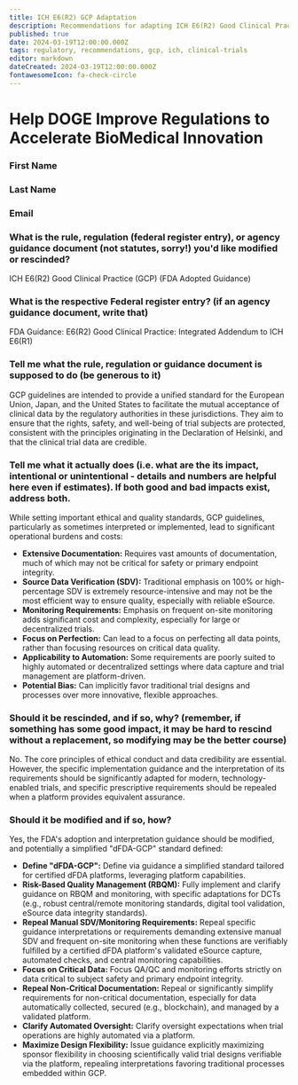 ```yaml
---
title: ICH E6(R2) GCP Adaptation
description: Recommendations for adapting ICH E6(R2) Good Clinical Practice guidelines for dFDA platform trials
published: true
date: 2024-03-19T12:00:00.000Z
tags: regulatory, recommendations, gcp, ich, clinical-trials
editor: markdown
dateCreated: 2024-03-19T12:00:00.000Z
fontawesomeIcon: fa-check-circle
---
```


# Help DOGE Improve Regulations to Accelerate BioMedical Innovation

### First Name

### Last Name

### Email

### What is the rule, regulation (federal register entry), or agency guidance document (not statutes, sorry!) you'd like modified or rescinded?

ICH E6(R2) Good Clinical Practice (GCP) (FDA Adopted Guidance)

### What is the respective Federal register entry? (if an agency guidance document, write that)

FDA Guidance: E6(R2) Good Clinical Practice: Integrated Addendum to ICH E6(R1)

### Tell me what the rule, regulation or guidance document is supposed to do (be generous to it)

GCP guidelines are intended to provide a unified standard for the European Union, Japan, and the United States to facilitate the mutual acceptance of clinical data by the regulatory authorities in these jurisdictions. They aim to ensure that the rights, safety, and well-being of trial subjects are protected, consistent with the principles originating in the Declaration of Helsinki, and that the clinical trial data are credible.

### Tell me what it actually does (i.e. what are the its impact, intentional or unintentional - details and numbers are helpful here even if estimates). If both good and bad impacts exist, address both.

While setting important ethical and quality standards, GCP guidelines, particularly as sometimes interpreted or implemented, lead to significant operational burdens and costs:
*   **Extensive Documentation:** Requires vast amounts of documentation, much of which may not be critical for safety or primary endpoint integrity.
*   **Source Data Verification (SDV):** Traditional emphasis on 100% or high-percentage SDV is extremely resource-intensive and may not be the most efficient way to ensure quality, especially with reliable eSource.
*   **Monitoring Requirements:** Emphasis on frequent on-site monitoring adds significant cost and complexity, especially for large or decentralized trials.
*   **Focus on Perfection:** Can lead to a focus on perfecting all data points, rather than focusing resources on critical data quality.
*   **Applicability to Automation:** Some requirements are poorly suited to highly automated or decentralized settings where data capture and trial management are platform-driven.
*   **Potential Bias:** Can implicitly favor traditional trial designs and processes over more innovative, flexible approaches.

### Should it be rescinded, and if so, why? (remember, if something has some good impact, it may be hard to rescind without a replacement, so modifying may be the better course)

No. The core principles of ethical conduct and data credibility are essential. However, the specific implementation guidance and the interpretation of its requirements should be significantly adapted for modern, technology-enabled trials, and specific prescriptive requirements should be repealed when a platform provides equivalent assurance.

### Should it be modified and if so, how?

Yes, the FDA's adoption and interpretation guidance should be modified, and potentially a simplified "dFDA-GCP" standard defined:
*   **Define "dFDA-GCP":** Define via guidance a simplified standard tailored for certified dFDA platforms, leveraging platform capabilities.
*   **Risk-Based Quality Management (RBQM):** Fully implement and clarify guidance on RBQM and monitoring, with specific adaptations for DCTs (e.g., robust central/remote monitoring standards, digital tool validation, eSource data integrity standards).
*   **Repeal Manual SDV/Monitoring Requirements:** Repeal specific guidance interpretations or requirements demanding extensive manual SDV and frequent on-site monitoring when these functions are verifiably fulfilled by a certified dFDA platform's validated eSource capture, automated checks, and central monitoring capabilities.
*   **Focus on Critical Data:** Focus QA/QC and monitoring efforts strictly on data critical to subject safety and primary endpoint integrity.
*   **Repeal Non-Critical Documentation:** Repeal or significantly simplify requirements for non-critical documentation, especially for data automatically collected, secured (e.g., blockchain), and managed by a validated platform.
*   **Clarify Automated Oversight:** Clarify oversight expectations when trial operations are highly automated via a platform.
*   **Maximize Design Flexibility:** Issue guidance explicitly maximizing sponsor flexibility in choosing scientifically valid trial designs verifiable via the platform, repealing interpretations favoring traditional processes embedded within GCP. 